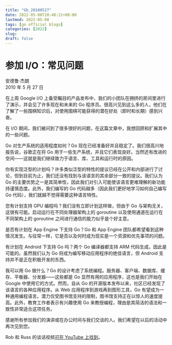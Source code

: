 ```yaml
---
title: "Gb_20100527"
date: 2022-05-08T20:48:21+08:00
lastmod: 2022-05-08
tags: [go official blogs]
categories: [2022]
slug: 
draft: false
---
```


# 参加 I/O：常见问题

安德鲁·杰朗  
2010 年 5 月 27 日

在上周 Google I/O 上备受瞩目的产品发布中，我们的小团队在拥挤的房间里进行了演示，并会见了许多现在和未来的 Go 程序员。很高兴见到这么多的人，他们在了解了一些围棋知识后，对使用围棋可能获得的潜在好处（即时和长期）感到兴奋。

在 I/O 期间，我们被问到了很多很好的问题，在这篇文章中，我想回顾和扩展其中的一些问题。

Go 对生产系统的适用程度如何？Go 现在已经准备好并且稳定了。我们很高兴地报告说，谷歌正在将 Go 用于一些生产系统，并且它们表现良好。当然还有改进的空间——这就是我们继续致力于语言、库、工具和运行时的原因。

你有实现泛型的计划吗？许多类似泛型的特性的提议已经在公开和内部进行了讨论，但到目前为止，我们还没有找到与该语言的其余部分一致的提议。我们认为 Go 的主要优势之一是其简单性，因此我们对引入可能使该语言更难理解的新功能持谨慎态度。此外，我们编写的 Go 代码越多（因此我们更好地学习如何自己编写 Go 代码），我们就越不觉得需要这种语言特性。

您有计划支持 GPU 编程吗？我们没有立即计划这样做，但由于 Go 与架构无关，这很有可能。启动运行在不同处理器架构上的 goroutine 以及使用通道在运行在不同架构上的 goroutine 之间进行通信的能力似乎是个好主意。

是否有计划在 App Engine 下支持 Go？Go 和 App Engine 团队都希望看到这种情况发生。与往常一样，它是否以及何时成为现实是一个资源和优先事项的问题。

有计划在 Android 下支持 Go 吗？两个 Go 编译器都支持 ARM 代码生成，因此是可能的。虽然我们认为 Go 将成为编写移动应用程序的绝佳语言，但 Android 支持并不是正在积极开发的东西。

我可以用 Go 做什么？Go 的设计考虑了系统编程。服务器、客户端、数据库、缓存、平衡器、分发器——这些都是 Go 显然有用的应用程序，这也是我们开始在 Google 中使用它的方式。然而，自从 Go 的开源版本发布以来，社区已经发现了该语言的各种应用程序。从 Web 应用程序到游戏再到图形工具，Go 有望成为一种通用编程语言。潜力仅受图书馆支持的限制，图书馆支持正在以惊人的速度提高。此外，教育工作者表示有兴趣使用 Go 来教授编程，理由是其简洁的语法和一致性非常适合这项任务。

感谢所有参加我们的演讲或在办公时间与我们交谈的人。我们希望在以后的活动中再次见到您。

Rob 和 Russ 的谈话视频[可在 YouTube 上找到](https://youtu.be/jgVhBThJdXc)。